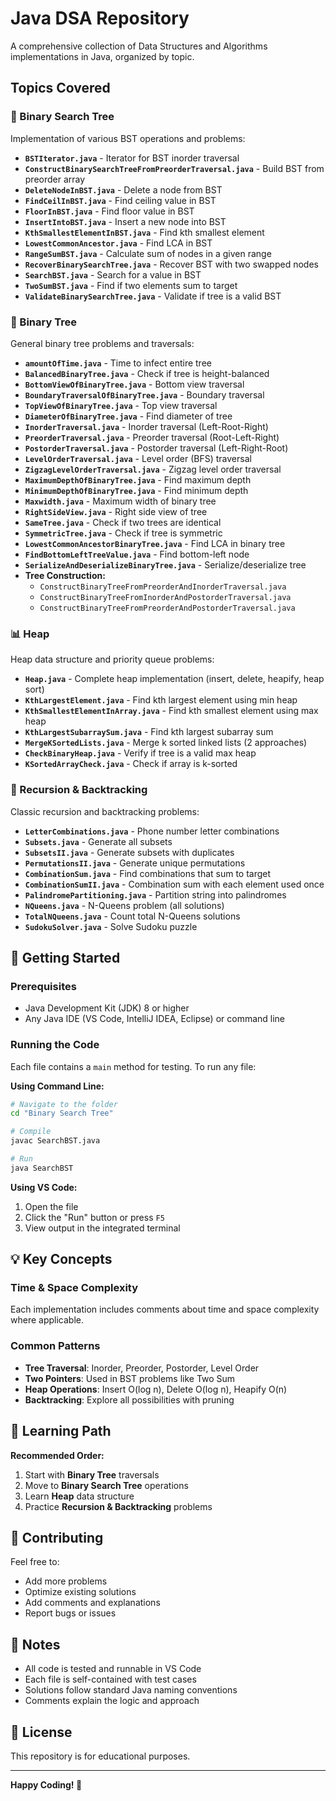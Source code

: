 # Java DSA Repository

A comprehensive collection of Data Structures and Algorithms implementations in Java, organized by topic.

##  Topics Covered

### 🌳 Binary Search Tree
Implementation of various BST operations and problems:

- **`BSTIterator.java`** - Iterator for BST inorder traversal
- **`ConstructBinarySearchTreeFromPreorderTraversal.java`** - Build BST from preorder array
- **`DeleteNodeInBST.java`** - Delete a node from BST
- **`FindCeilInBST.java`** - Find ceiling value in BST
- **`FloorInBST.java`** - Find floor value in BST
- **`InsertIntoBST.java`** - Insert a new node into BST
- **`KthSmallestElementInBST.java`** - Find kth smallest element
- **`LowestCommonAncestor.java`** - Find LCA in BST
- **`RangeSumBST.java`** - Calculate sum of nodes in a given range
- **`RecoverBinarySearchTree.java`** - Recover BST with two swapped nodes
- **`SearchBST.java`** - Search for a value in BST
- **`TwoSumBST.java`** - Find if two elements sum to target
- **`ValidateBinarySearchTree.java`** - Validate if tree is a valid BST

### 🌲 Binary Tree
General binary tree problems and traversals:

- **`amountOfTime.java`** - Time to infect entire tree
- **`BalancedBinaryTree.java`** - Check if tree is height-balanced
- **`BottomViewOfBinaryTree.java`** - Bottom view traversal
- **`BoundaryTraversalOfBinaryTree.java`** - Boundary traversal
- **`TopViewOfBinaryTree.java`** - Top view traversal
- **`DiameterOfBinaryTree.java`** - Find diameter of tree
- **`InorderTraversal.java`** - Inorder traversal (Left-Root-Right)
- **`PreorderTraversal.java`** - Preorder traversal (Root-Left-Right)
- **`PostorderTraversal.java`** - Postorder traversal (Left-Right-Root)
- **`LevelOrderTraversal.java`** - Level order (BFS) traversal
- **`ZigzagLevelOrderTraversal.java`** - Zigzag level order traversal
- **`MaximumDepthOfBinaryTree.java`** - Find maximum depth
- **`MinimumDepthOfBinaryTree.java`** - Find minimum depth
- **`Maxwidth.java`** - Maximum width of binary tree
- **`RightSideView.java`** - Right side view of tree
- **`SameTree.java`** - Check if two trees are identical
- **`SymmetricTree.java`** - Check if tree is symmetric
- **`LowestCommonAncestorBinaryTree.java`** - Find LCA in binary tree
- **`FindBottomLeftTreeValue.java`** - Find bottom-left node
- **`SerializeAndDeserializeBinaryTree.java`** - Serialize/deserialize tree
- **Tree Construction:**
  - `ConstructBinaryTreeFromPreorderAndInorderTraversal.java`
  - `ConstructBinaryTreeFromInorderAndPostorderTraversal.java`
  - `ConstructBinaryTreeFromPreorderAndPostorderTraversal.java`

### 📊 Heap
Heap data structure and priority queue problems:

- **`Heap.java`** - Complete heap implementation (insert, delete, heapify, heap sort)
- **`KthLargestElement.java`** - Find kth largest element using min heap
- **`KthSmallestElementInArray.java`** - Find kth smallest element using max heap
- **`KthLargestSubarraySum.java`** - Find kth largest subarray sum
- **`MergeKSortedLists.java`** - Merge k sorted linked lists (2 approaches)
- **`CheckBinaryHeap.java`** - Verify if tree is a valid max heap
- **`KSortedArrayCheck.java`** - Check if array is k-sorted

### 🔄 Recursion & Backtracking
Classic recursion and backtracking problems:

- **`LetterCombinations.java`** - Phone number letter combinations
- **`Subsets.java`** - Generate all subsets
- **`SubsetsII.java`** - Generate subsets with duplicates
- **`PermutationsII.java`** - Generate unique permutations
- **`CombinationSum.java`** - Find combinations that sum to target
- **`CombinationSumII.java`** - Combination sum with each element used once
- **`PalindromePartitioning.java`** - Partition string into palindromes
- **`NQueens.java`** - N-Queens problem (all solutions)
- **`TotalNQueens.java`** - Count total N-Queens solutions
- **`SudokuSolver.java`** - Solve Sudoku puzzle

## 🚀 Getting Started

### Prerequisites
- Java Development Kit (JDK) 8 or higher
- Any Java IDE (VS Code, IntelliJ IDEA, Eclipse) or command line

### Running the Code

Each file contains a `main` method for testing. To run any file:

**Using Command Line:**
```bash
# Navigate to the folder
cd "Binary Search Tree"

# Compile
javac SearchBST.java

# Run
java SearchBST
```

**Using VS Code:**
1. Open the file
2. Click the "Run" button or press `F5`
3. View output in the integrated terminal

## 💡 Key Concepts

### Time & Space Complexity
Each implementation includes comments about time and space complexity where applicable.

### Common Patterns
- **Tree Traversal**: Inorder, Preorder, Postorder, Level Order
- **Two Pointers**: Used in BST problems like Two Sum
- **Heap Operations**: Insert O(log n), Delete O(log n), Heapify O(n)
- **Backtracking**: Explore all possibilities with pruning

## 📖 Learning Path

**Recommended Order:**
1. Start with **Binary Tree** traversals
2. Move to **Binary Search Tree** operations
3. Learn **Heap** data structure
4. Practice **Recursion & Backtracking** problems

## 🤝 Contributing

Feel free to:
- Add more problems
- Optimize existing solutions
- Add comments and explanations
- Report bugs or issues

## 📝 Notes

- All code is tested and runnable in VS Code
- Each file is self-contained with test cases
- Solutions follow standard Java naming conventions
- Comments explain the logic and approach

## 📄 License

This repository is for educational purposes.

---

**Happy Coding! 🎯**
